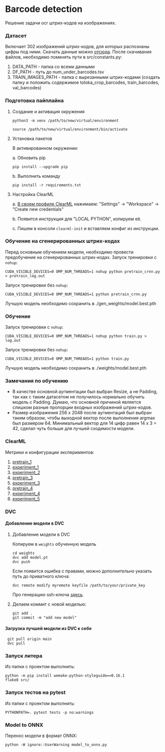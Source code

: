 # Barcode detection

Решение задачи ocr штрих-кодов на изображениях.


### Датасет

Включает 302 изображений штрих-кодов, для которых распознаны цифры под ними.
Скачать данные можно [отсюда](https://disk.yandex.ru/d/kUkdcBR78Fzoxg).
После скачивания файлов, необходимо поменять пути в src/constants.py:
1) DATA_PATH - папка со всеми данными
2) DF_PATH - путь до num_under_barcodes.tsv
3) TRAIN_IMAGES_PATH - папка с вырезанными штрих-кодами
(создать папку и положить содержимое toloka_crop_barcodes, train_barcodes, val_barcodes)


### Подготовка пайплайна

1. Создание и активация окружения
    ```
    python3 -m venv /path/to/new/virtual/environment
    ```
    ```
    source /path/to/new/virtual/environment/bin/activate
    ```

2. Установка пакетов

    В активированном окружении:

    a. Обновить pip
    ```
    pip install --upgrade pip 
    ```
    b. Выполнить команду
    ```
    pip install -r requirements.txt
    ```

3. Настройка ClearML

    a. [В своем профиле ClearML](https://app.community.clear.ml/profile) нажимаем:
      "Settings" -> "Workspace" -> "Create new credentials"
      
    b. Появится инструкция для "LOCAL PYTHON", копируем её.
    
    с. Пишем в консоли `clearml-init` и вставляем конфиг из инструкции.

### Обучение на сгенерированных штрих-кодах
Перед основным обучением модели, необходимо провести предобучение на сгенерированных штрих-кодах.
Запуск тренировки c `nohup`:

```
CUDA_VISIBLE_DEVICES=0 OMP_NUM_THREADS=1 nohup python pretrain_crnn.py > pretrain_log.out
```

Запуск тренировки без `nohup`:

```
CUDA_VISIBLE_DEVICES=0 OMP_NUM_THREADS=1 python pretrain_crnn.py
```
Лучшую модель необходимо сохранить в ./gen_weights/model.best.pth

### Обучение
Запуск тренировки c `nohup`:

```
CUDA_VISIBLE_DEVICES=0 OMP_NUM_THREADS=1 nohup python train.py > log.out
```

Запуск тренировки без `nohup`:

```
CUDA_VISIBLE_DEVICES=0 OMP_NUM_THREADS=1 python train.py
```
Лучшую модель необходимо сохранить в ./weights/model.best.pth
### Замечания по обучению
- В качестве основной аугментации был выбран Resize, а не Padding, так как с таким датасетом не получилось нормально обучить модель с Padding. Думаю, что основной причиной является слишком разные пропорции входных изображений штрих-кодов.
- Размер изображения 256 x 2048 после аугментаций был выбран таким образом, чтобы выходной вектор после выполнения argmax был размером 64. Минимальный вектор для 14 цифр равен 14 x 3 = 42, сделал чуть больше для лучшей сходимости модели.
### ClearML
Метрики и конфигурации экспериментов:
1. [pretrain_1](https://app.clear.ml/projects/f86aa4664160426aa4f0e91fd4d061f8/experiments/36642f3b700146f08b85bb1eca66a4b0/output/execution)
2. [experiment_1](https://app.clear.ml/projects/f86aa4664160426aa4f0e91fd4d061f8/experiments/e09e9f8b846f4584836201587e15fdb9/output/execution)
3. [experiment_2](https://app.clear.ml/projects/f86aa4664160426aa4f0e91fd4d061f8/experiments/4813cb246310461aa472ee0ae26218e0/output/execution)
4. [pretrain_3](https://app.clear.ml/projects/f86aa4664160426aa4f0e91fd4d061f8/experiments/893548adf1a44a1cb1d71b628beb6057/output/execution)
5. [experiment_3](https://app.clear.ml/projects/f86aa4664160426aa4f0e91fd4d061f8/experiments/5fbc6dd692a44930a1e9be150856c1a3/output/execution)
6. [pretrain_4](https://app.clear.ml/projects/f86aa4664160426aa4f0e91fd4d061f8/experiments/ab092967fdbc47f39dc84331513fddd8/output/execution)
7. [experiment_4](https://app.clear.ml/projects/f86aa4664160426aa4f0e91fd4d061f8/experiments/2c28186938344180bb7c9d7986d69a8e/output/execution)
8. [experiment_5](https://app.clear.ml/projects/f86aa4664160426aa4f0e91fd4d061f8/experiments/2e971f7848cd4571ae0519c44eb27dcc/output/execution)

### DVC
#### Добавление модели в DVC
1. Добавление модели в DVC
    
    Копируем в `weights` обученную модель
    ```
    cd weights
    dvc add model.pt
    dvc push
   ```
   Если появится ошибка с правами, можно дополнительно указать путь до приватного ключа:
   ```
   dvc remote modify myremote keyfile /path/to/your/private_key
   ```
   Про генерацию ssh-ключа [здесь](https://selectel.ru/blog/tutorials/how-to-generate-ssh/).

2. Делаем коммит с новой моделью:
    ```
    git add .
    git commit -m "add new model"
   ```

#### Загрузка лучшей модели из DVC к себе
   ```
    git pull origin main
    dvc pull
   ```

### Запуск литера
Из папки с проектом выполнить:
   ```
   python -m pip install wemake-python-styleguide==0.16.1
   flake8 src/
   ```

### Запуск тестов на pytest
Из папки с проектом выполнить:
   ```
   PYTHONPATH=. pytest tests -p no:warnings
   ```
### Model to ONNX
Перенос модели в формат ONNX:
   ```
   python -W ignore::UserWarning model_to_onnx.py
   ```
